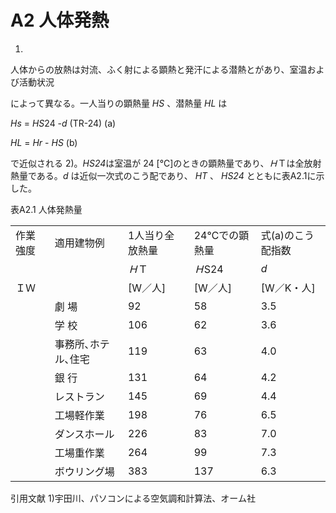 # A2 人体発熱

1)

人体からの放熱は対流、ふく射による顕熱と発汗による潜熱とがあり、室温および活動状況

によって異なる。一人当りの顕熱量 *HS* 、潜熱量 *HL* は

*Hs* = *HS*24 -*d* (TR-24) (a)

*HL* = *Hr* - *HS* (b)

で近似される 2)。*HS24*は室温が 24 [℃]のときの顕熱量であり、*Ｈ*Ｔは全放射熱量である。*d* は近似一次式のこう配であり、 *HT* 、 *HS24* とともに表A2.1に示した。

表A2.1 人体発熱量

|  |  |  |  |  |
| --- | --- | --- | --- | --- |
| 作業強度 | 適用建物例 | 1人当り全放熱量 | 24℃での顕熱量 | 式(a)のこう配指数 |
|  |  | *Ｈ*Ｔ | *Ｈ*S24 | *d* |
| ＩＷ |  | [W／人] | [W／人] | [W／K・人] |
|  | 劇 場 | 92 | 58 | 3.5 |
|  | 学 校 | 106 | 62 | 3.6 |
|  | 事務所､ホテル､住宅 | 119 | 63 | 4.0 |
|  | 銀 行 | 131 | 64 | 4.2 |
|  | レストラン | 145 | 69 | 4.4 |
|  | 工場軽作業 | 198 | 76 | 6.5 |
|  | ダンスホール | 226 | 83 | 7.0 |
|  | 工場重作業 | 264 | 99 | 7.3 |
|  | ボウリング場 | 383 | 137 | 6.3 |

引用文献 1)宇田川、パソコンによる空気調和計算法、オーム社
